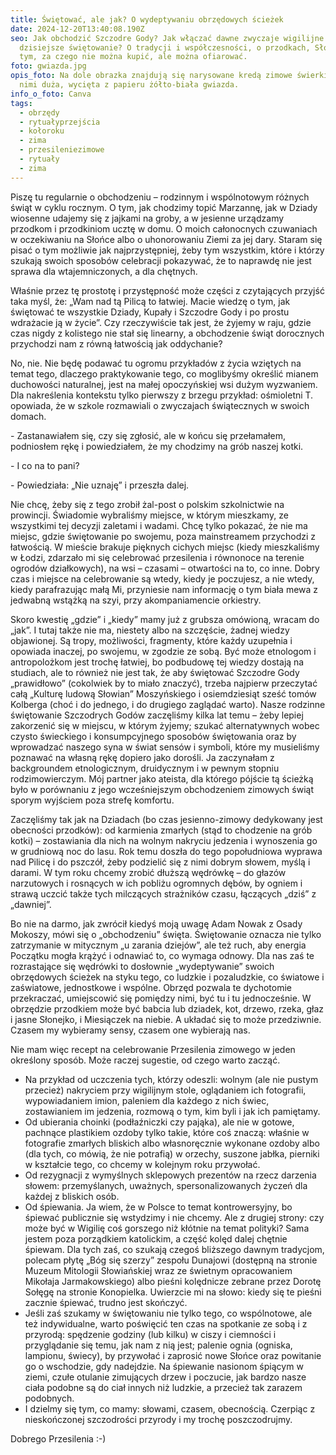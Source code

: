```yaml
---
title: Świętować, ale jak? O wydeptywaniu obrzędowych ścieżek
date: 2024-12-20T13:40:08.190Z
seo: Jak obchodzić Szczodre Gody? Jak włączać dawne zwyczaje wigilijne w nasze
  dzisiejsze świętowanie? O tradycji i współczesności, o przodkach, Słońcu i
  tym, za czego nie można kupić, ale można ofiarować.
foto: gwiazda.jpg
opis_foto: Na dole obrazka znajdują się narysowane kredą zimowe świerki. Nad
  nimi duża, wycięta z papieru żółto-biała gwiazda.
info_o_foto: Canva
tags:
  - obrzędy
  - rytuałyprzejścia
  - kołoroku
  - zima
  - przesileniezimowe
  - rytuały
  - zima
---
```

Piszę tu regularnie o obchodzeniu – rodzinnym i wspólnotowym różnych świąt w cyklu rocznym. O tym, jak chodzimy topić Marzannę, jak w Dziady wiosenne udajemy się z jajkami na groby, a w jesienne urządzamy przodkom i przodkiniom ucztę w domu. O moich całonocnych czuwaniach w oczekiwaniu na Słońce albo o uhonorowaniu Ziemi za jej dary. Staram się pisać o tym możliwie jak najprzystępniej, żeby tym wszystkim, które i którzy szukają swoich sposobów celebracji pokazywać, że to naprawdę nie jest sprawa dla wtajemniczonych, a dla chętnych.

Właśnie przez tę prostotę i przystępność może części z czytających przyjść taka myśl, że: „Wam nad tą Pilicą to łatwiej. Macie wiedzę o tym, jak świętować te wszystkie Dziady, Kupały i Szczodre Gody i po prostu wdrażacie ją w życie”. Czy rzeczywiście tak jest, że żyjemy w raju, gdzie czas nigdy z kolistego nie stał się linearny, a obchodzenie świąt dorocznych przychodzi nam z równą łatwością jak oddychanie?

No, nie. Nie będę podawać tu ogromu przykładów z życia wziętych na temat tego, dlaczego praktykowanie tego, co moglibyśmy określić mianem duchowości naturalnej, jest na małej opoczyńskiej wsi dużym wyzwaniem. Dla nakreślenia kontekstu tylko pierwszy z brzegu przykład: ośmioletni T. opowiada, że w szkole rozmawiali o zwyczajach świątecznych w swoich domach.

\- Zastanawiałem się, czy się zgłosić, ale w końcu się przełamałem, podniosłem rękę i powiedziałem, że my chodzimy na grób naszej kotki.  

\- I co na to pani?

\- Powiedziała: „Nie uznaję” i przeszła dalej.

Nie chcę, żeby się z tego zrobił żal-post o polskim szkolnictwie na prowincji. Świadomie wybraliśmy miejsce, w którym mieszkamy, ze wszystkimi tej decyzji zaletami i wadami. Chcę tylko pokazać, że nie ma miejsc, gdzie świętowanie po swojemu, poza mainstreamem przychodzi z łatwością. W mieście brakuje pięknych cichych miejsc (kiedy mieszkaliśmy w Łodzi, zdarzało mi się celebrować przesilenia i równonoce na terenie ogrodów działkowych), na wsi – czasami – otwartości na to, co inne. Dobry czas i miejsce na celebrowanie są wtedy, kiedy je poczujesz, a nie wtedy, kiedy parafrazując małą Mi, przyniesie nam informację o tym biała mewa z jedwabną wstążką na szyi, przy akompaniamencie orkiestry.

Skoro kwestię „gdzie” i „kiedy” mamy już z grubsza omówioną, wracam do „jak”. I tutaj także nie ma, niestety albo na szczęście, żadnej wiedzy objawionej. Są tropy, możliwości, fragmenty, które każdy uzupełnia i opowiada inaczej, po swojemu, w zgodzie ze sobą. Być może etnologom i antropolożkom jest trochę łatwiej, bo podbudowę tej wiedzy dostają na studiach, ale to również nie jest tak, że aby świętować Szczodre Gody „prawidłowo” (cokolwiek by to miało znaczyć), trzeba najpierw przeczytać całą „Kulturę ludową Słowian” Moszyńskiego i osiemdziesiąt sześć tomów Kolberga (choć i do jednego, i do drugiego zaglądać warto).
Nasze rodzinne świętowanie Szczodrych Godów zaczęliśmy kilka lat temu – żeby lepiej zakorzenić się w miejscu, w którym żyjemy; szukać alternatywnych wobec czysto świeckiego i konsumpcyjnego sposobów świętowania oraz by wprowadzać naszego syna w świat sensów i symboli, które my musieliśmy poznawać na własną rękę dopiero jako dorośli. Ja zaczynałam z backgroundem etnologicznym, druidycznym i w pewnym stopniu rodzimowierczym. Mój partner jako ateista, dla którego pójście tą ścieżką było w porównaniu z jego wcześniejszym obchodzeniem zimowych świąt sporym wyjściem poza strefę komfortu.

Zaczęliśmy tak jak na Dziadach (bo czas jesienno-zimowy dedykowany jest obecności przodków): od karmienia zmarłych (stąd to chodzenie na grób kotki) – zostawiania dla nich na wolnym nakryciu jedzenia i wynoszenia go w grudniową noc do lasu. Rok temu doszła do tego popołudniowa wyprawa nad Pilicę i do pszczół, żeby podzielić się z nimi dobrym słowem, myślą i darami. W tym roku chcemy zrobić dłuższą wędrówkę – do głazów narzutowych i rosnących w ich pobliżu ogromnych dębów, by ogniem i strawą uczcić także tych milczących strażników czasu, łączących „dziś” z „dawniej”.

Bo nie na darmo, jak zwrócił kiedyś moją uwagę Adam Nowak z Osady Mokoszy, mówi się o „obchodzeniu” święta. Świętowanie oznacza nie tylko zatrzymanie w mitycznym „u zarania dziejów”, ale też ruch, aby energia Początku mogła krążyć i odnawiać to, co wymaga odnowy. Dla nas zaś te rozrastające się wędrówki to dosłownie „wydeptywanie” swoich obrzędowych ścieżek na styku tego, co ludzkie i pozaludzkie, co światowe i zaświatowe, jednostkowe i wspólne. Obrzęd pozwala te dychotomie przekraczać, umiejscowić się pomiędzy nimi, być tu i tu jednocześnie. W obrzędzie przodkiem może być babcia lub dziadek, kot, drzewo, rzeka, głaz i jasne Słonejko, i Miesiączek na niebie. A układać się to może przedziwnie. Czasem my wybieramy sensy, czasem one wybierają nas.

Nie mam więc recept na celebrowanie Przesilenia zimowego w jeden określony sposób. Może raczej sugestie, od czego warto zacząć.

* Na przykład od uczczenia tych, którzy odeszli: wolnym (ale nie pustym przecież) nakryciem przy wigilijnym stole, oglądaniem ich fotografii, wypowiadaniem imion, paleniem dla każdego z nich świec, zostawianiem im jedzenia, rozmową o tym, kim byli i jak ich pamiętamy.
* Od ubierania choinki (podłaźniczki czy pająka), ale nie w gotowe, pachnące plastikiem ozdoby tylko takie, które coś znaczą: właśnie w fotografie zmarłych bliskich albo własnoręcznie wykonane ozdoby albo (dla tych, co mówią, że nie potrafią) w orzechy, suszone jabłka, pierniki w kształcie tego, co chcemy w kolejnym roku przywołać.
* Od rezygnacji z wymyślnych sklepowych prezentów na rzecz darzenia słowem: przemyślanych, uważnych, spersonalizowanych życzeń dla każdej z bliskich osób.
* Od śpiewania. Ja wiem, że w Polsce to temat kontrowersyjny, bo śpiewać publicznie się wstydzimy i nie chcemy. Ale z drugiej strony: czy może być w Wigilię coś gorszego niż kłótnie na temat polityki? Sama jestem poza porządkiem katolickim, a część kolęd dalej chętnie śpiewam. Dla tych zaś, co szukają czegoś bliższego dawnym tradycjom, polecam płytę „Bóg się szerzy” zespołu Dunajowi (dostępną na stronie Muzeum Mitologii Słowiańskiej wraz ze świetnym opracowaniem Mikołaja Jarmakowskiego) albo pieśni kolędnicze zebrane przez Dorotę Sołęgę na stronie Konopielka. Uwierzcie mi na słowo: kiedy się te pieśni zacznie śpiewać, trudno jest skończyć.
* Jeśli zaś szukamy w świętowaniu nie tylko tego, co wspólnotowe, ale też indywidualne, warto poświęcić ten czas na spotkanie ze sobą i z przyrodą: spędzenie godziny (lub kilku) w ciszy i ciemności i przyglądanie się temu, jak nam z nią jest; palenie ognia (ogniska, lampionu, świecy), by przywołać i zaprosić nowe Słońce oraz powitanie go o wschodzie, gdy nadejdzie. Na śpiewanie nasionom śpiącym w ziemi, czułe otulanie zimujących drzew i poczucie, jak bardzo nasze ciała podobne są do ciał innych niż ludzkie, a przecież tak zarazem podobnych.
* I dzielmy się tym, co mamy: słowami, czasem, obecnością. Czerpiąc z nieskończonej szczodrości przyrody i my trochę poszczodrujmy.

Dobrego Przesilenia :-)